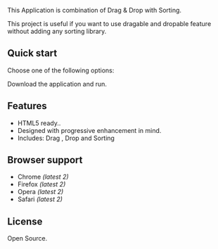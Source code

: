 This Application is  combination of Drag & Drop with Sorting.


This project is useful if you want to use dragable and dropable feature without adding any sorting library. 

## Quick start

Choose one of the following options:

Download the application and run.


## Features

* HTML5 ready..
* Designed with progressive enhancement in mind.
* Includes:
  Drag , Drop and Sorting


## Browser support

* Chrome *(latest 2)*
* Firefox *(latest 2)*
* Opera *(latest 2)*
* Safari *(latest 2)*

## License

Open Source.
